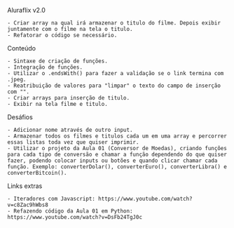 Aluraflix v2.0

    - Criar array na qual irá armazenar o titulo do filme. Depois exibir juntamente com o filme na tela o titulo.
    - Refatorar o código se necessário.

Conteúdo

    - Sintaxe de criação de funções.
    - Integração de funções.
    - Utilizar o .endsWith() para fazer a validação se o link termina com .jpeg.
    - Reatribuição de valores para "limpar" o texto do campo de inserção com "".
    - Criar arrays para inserção de titulo.
    - Exibir na tela filme e titulo.

Desáfios

    - Adicionar nome através de outro input.
    - Armazenar todos os filmes e titulos cada um em uma array e percorrer essas listas toda vez que quiser imprimir.
    - Utilizar o projeto da Aula 01 (Conversor de Moedas), criando funções para cada tipo de conversão e chamar a função dependendo do que quiser fazer, podendo colocar inputs ou botões e quando clicar chamar cada função. Exemplo: converterDolar(), converterEuro(), converterLibra() e converterBitcoin().

Links extras

    - Iteradores com Javascript: https://www.youtube.com/watch?v=c8Zac9hWbs8
    - Refazendo código da Aula 01 em Python: https://www.youtube.com/watch?v=DsFb24TgJ0c
